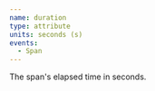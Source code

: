 ```yaml
---
name: duration
type: attribute
units: seconds (s)
events:
  - Span
---
```


The span's elapsed time in seconds.